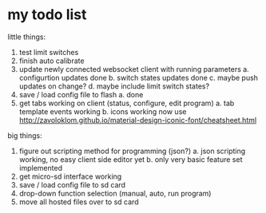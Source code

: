 # my todo list

little things:

1. test limit switches
2. finish auto calibrate
3. update newly connected websocket client with running parameters
    a. configurtion updates done
    b. switch states updates done
    c. maybe push updates on change?
    d. maybe include limit switch states?
4. save / load config file to flash
    a. done
5. get tabs working on client (status, configure, edit program)
    a. tab template events working
    b. icons working now use <http://zavoloklom.github.io/material-design-iconic-font/cheatsheet.html>

big things:

1. figure out scripting method for programming (json?)
    a. json scripting working, no easy client side editor yet
    b. only very basic feature set implemented
2. get micro-sd interface working
3. save / load config file to sd card
4. drop-down function selection (manual, auto, run program)
5. move all hosted files over to sd card
